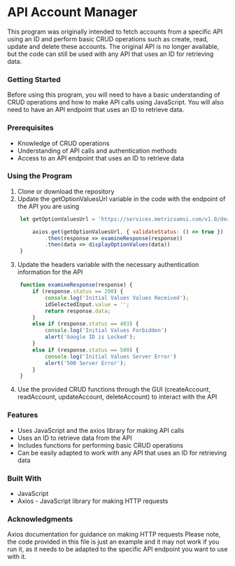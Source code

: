 # API Account Manager

This program was originally intended to fetch accounts from a specific API using an ID and perform basic CRUD operations such as create, read, update and delete these accounts. The original API is no longer available, but the code can still be used with any API that uses an ID for retrieving data.

### Getting Started
Before using this program, you will need to have a basic understanding of CRUD operations and how to make API calls using JavaScript. You will also need to have an API endpoint that uses an ID to retrieve data.

### Prerequisites
- Knowledge of CRUD operations
- Understanding of API calls and authentication methods
- Access to an API endpoint that uses an ID to retrieve data

### Using the Program
1. Clone or download the repository
2. Update the getOptionValuesUrl variable in the code with the endpoint of the API you are using
```javascript
    let getOptionValuesUrl = 'https://services.metricsamsi.com/v1.0/dealers/Options/' + idSelected + '?apiKey=81c14de2-6891-461b-9ea6-3ed218675b8f';

        axios.get(getOptionValuesUrl, { validateStatus: () => true })
            .then(response => examineResponse(response))
            .then(data => displayOptionValues(data))
    }
```
3. Update the headers variable with the necessary authentication information for the API
```javascript
    function examineResponse(response) {
        if (response.status == 200) {
            console.log('Initial Values Values Received');
            idSelectedInput.value = '';
            return response.data;
        }
        else if (response.status == 403) {
            console.log('Initial Values Forbidden')
            alert('Google ID is Locked');
        }
        else if (response.status == 500) {
            console.log('Initial Values Server Error')
            alert('500 Server Error');
        }
    }
```
4. Use the provided CRUD functions through the GUI (createAccount, readAccount, updateAccount, deleteAccount) to interact with the API


### Features
- Uses JavaScript and the axios library for making API calls
- Uses an ID to retrieve data from the API
- Includes functions for performing basic CRUD operations
- Can be easily adapted to work with any API that uses an ID for retrieving data

### Built With
- JavaScript
- Axios - JavaScript library for making HTTP requests

### Acknowledgments
Axios documentation for guidance on making HTTP requests
Please note, the code provided in this file is just an example and it may not work if you run it, as it needs to be adapted to the specific API endpoint you want to use with it.
